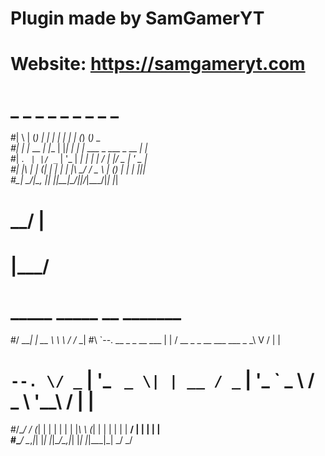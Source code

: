 # Plugin made by SamGamerYT
# Website: https://samgameryt.com
# _   _ _       _     _   _   _ _     _                           
#| \ | (_)     | |   | | | | | (_)   (_)             _            
#|  \| |_  __ _| |__ | |_| | | |_ ___ _  ___  _ __ _| |_          
#| . ` | |/ _` | '_ \| __| | | | / __| |/ _ \| '_ \_   _|         
#| |\  | | (_| | | | | |_\ \_/ / \__ \ | (_) | | | ||_|           
#\_| \_/_|\__, |_| |_|\__|\___/|_|___/_|\___/|_| |_|              
#          __/ |                                                  
#         |___/                                                   
# _____                 _____                        __   _______ 
#/  ___|               |  __ \                       \ \ / /_   _|
#\ `--.  __ _ _ __ ___ | |  \/ __ _ _ __ ___   ___ _ _\ V /  | |  
# `--. \/ _` | '_ ` _ \| | __ / _` | '_ ` _ \ / _ \ '__\ /   | |  
#/\__/ / (_| | | | | | | |_\ \ (_| | | | | | |  __/ |  | |   | |  
#\____/ \__,_|_| |_| |_|\____/\__,_|_| |_| |_|\___|_|  \_/   \_/  
#                                                                 
#                                                                 
#
